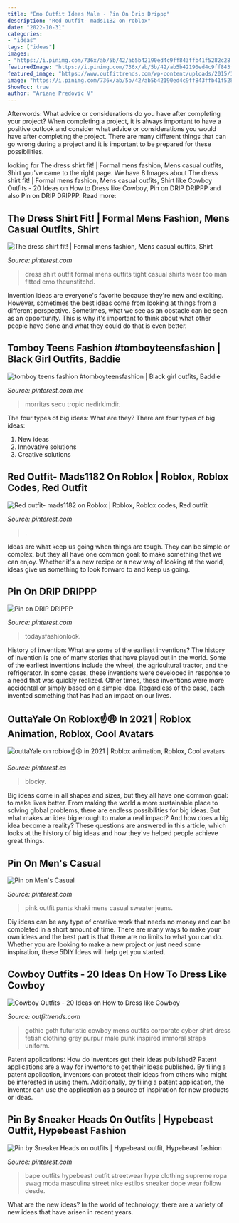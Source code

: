 ```yaml
---
title: "Emo Outfit Ideas Male - Pin On Drip Drippp"
description: "Red outfit- mads1182 on roblox"
date: "2022-10-31"
categories:
- "ideas"
tags: ["ideas"]
images:
- "https://i.pinimg.com/736x/ab/5b/42/ab5b42190ed4c9ff843ffb41f5282c28.jpg"
featuredImage: "https://i.pinimg.com/736x/ab/5b/42/ab5b42190ed4c9ff843ffb41f5282c28.jpg"
featured_image: "https://www.outfittrends.com/wp-content/uploads/2015/10/2b817f06ff857a5405c126c100861993.jpg"
image: "https://i.pinimg.com/736x/ab/5b/42/ab5b42190ed4c9ff843ffb41f5282c28.jpg"
ShowToc: true
author: "Ariane Predovic V"
---
```



Afterwords: What advice or considerations do you have after completing your project?
When completing a project, it is always important to have a positive outlook and consider what advice or considerations you would have after completing the project. There are many different things that can go wrong during a project and it is important to be prepared for these possibilities.

	

		
looking for The dress shirt fit! | Formal mens fashion, Mens casual outfits, Shirt you've came to the right page. We have 8 Images about The dress shirt fit! | Formal mens fashion, Mens casual outfits, Shirt like Cowboy Outfits - 20 Ideas on How to Dress like Cowboy, Pin on DRIP DRIPPP and also Pin on DRIP DRIPPP. Read more:
		
    
## The Dress Shirt Fit! | Formal Mens Fashion, Mens Casual Outfits, Shirt

<img loading=lazy src="https://i.pinimg.com/736x/0d/c7/93/0dc7930a433d117bd8a5ab4eb5958819.jpg" onerror="this.onerror=null;this.src='https://tse4.mm.bing.net/th?id=OIP.jYdVy4c3srgKr3p3bbsldQHaRB&amp;pid=15.1';" alt="The dress shirt fit! | Formal mens fashion, Mens casual outfits, Shirt">

_Source: pinterest.com_

>dress shirt outfit formal mens outfits tight casual shirts wear too man fitted emo theunstitchd. 

	

Invention ideas are everyone's favorite because they're new and exciting. However, sometimes the best ideas come from looking at things from a different perspective. Sometimes, what we see as an obstacle can be seen as an opportunity. This is why it's important to think about what other people have done and what they could do that is even better.

    
## Tomboy Teens Fashion #tomboyteensfashion | Black Girl Outfits, Baddie

<img loading=lazy src="https://i.pinimg.com/736x/fa/61/dd/fa61dd138cd57c7f5335f15b16e010e8.jpg" onerror="this.onerror=null;this.src='https://tse1.mm.bing.net/th?id=OIP.h-kGlAhrPT4wGDFlTuyoFQHaLw&amp;pid=15.1';" alt="tomboy teens fashion #tomboyteensfashion | Black girl outfits, Baddie">

_Source: pinterest.com.mx_

>morritas secu tropic nedirkimdir. 

	

The four types of big ideas: What are they?
There are four types of big ideas: 
1. New ideas 
2. Innovative solutions 
3. Creative solutions 

    
## Red Outfit- Mads1182 On Roblox | Roblox, Roblox Codes, Red Outfit

<img loading=lazy src="https://i.pinimg.com/736x/db/0f/8f/db0f8f3aaaee481cdf463469cc1bb4ef.jpg" onerror="this.onerror=null;this.src='https://tse2.mm.bing.net/th?id=OIP.j15Wqt0uyUJbdhuEJ-kMrQHaQA&amp;pid=15.1';" alt="Red outfit- mads1182 on Roblox | Roblox, Roblox codes, Red outfit">

_Source: pinterest.com_

>. 

	

Ideas are what keep us going when things are tough. They can be simple or complex, but they all have one common goal: to make something that we can enjoy. Whether it's a new recipe or a new way of looking at the world, ideas give us something to look forward to and keep us going.

    
## Pin On DRIP DRIPPP

<img loading=lazy src="https://i.pinimg.com/736x/2e/65/8f/2e658fa7c1f24ed01ebabc5b522d7221.jpg" onerror="this.onerror=null;this.src='https://tse3.mm.bing.net/th?id=OIP.4Yp57wtKvOAy1AnIcQFK0wHaJ3&amp;pid=15.1';" alt="Pin on DRIP DRIPPP">

_Source: pinterest.com_

>todaysfashionlook. 

	

History of invention: What are some of the earliest inventions?
The history of invention is one of many stories that have played out in the world. Some of the earliest inventions include the wheel, the agricultural tractor, and the refrigerator. In some cases, these inventions were developed in response to a need that was quickly realized. Other times, these inventions were more accidental or simply based on a simple idea. Regardless of the case, each invented something that has had an impact on our lives.

    
## OuttaYale On Roblox☝️😩 In 2021 | Roblox Animation, Roblox, Cool Avatars

<img loading=lazy src="https://i.pinimg.com/736x/76/4e/d1/764ed19d240624ebcd732e3e31a859a6.jpg" onerror="this.onerror=null;this.src='https://tse3.mm.bing.net/th?id=OIP.9S3dyUxLVUJ7QUmp3W13xgHaN0&amp;pid=15.1';" alt="outtaYale on roblox☝️😩 in 2021 | Roblox animation, Roblox, Cool avatars">

_Source: pinterest.es_

>blocky. 

	

Big ideas come in all shapes and sizes, but they all have one common goal: to make lives better. From making the world a more sustainable place to solving global problems, there are endless possibilities for big ideas. But what makes an idea big enough to make a real impact? And how does a big idea become a reality? These questions are answered in this article, which looks at the history of big ideas and how they've helped people achieve great things.

    
## Pin On Men&#039;s Casual

<img loading=lazy src="https://i.pinimg.com/736x/7c/61/a1/7c61a1578f8fea2ed5a5023048e62ae6--pink-men-fashion-mens-fashion.jpg" onerror="this.onerror=null;this.src='https://tse4.mm.bing.net/th?id=OIP.Ya5gTZ8Qi0pgtsKFrTtpigHaPd&amp;pid=15.1';" alt="Pin on Men&#039;s Casual">

_Source: pinterest.com_

>pink outfit pants khaki mens casual sweater jeans. 

	

Diy ideas can be any type of creative work that needs no money and can be completed in a short amount of time. There are many ways to make your own ideas and the best part is that there are no limits to what you can do. Whether you are looking to make a new project or just need some inspiration, these 5DIY Ideas will help get you started.

    
## Cowboy Outfits - 20 Ideas On How To Dress Like Cowboy

<img loading=lazy src="https://www.outfittrends.com/wp-content/uploads/2015/10/2b817f06ff857a5405c126c100861993.jpg" onerror="this.onerror=null;this.src='https://tse3.mm.bing.net/th?id=OIP.XmKdbH0NqzW_cD4QyJKGGAHaLH&amp;pid=15.1';" alt="Cowboy Outfits - 20 Ideas on How to Dress like Cowboy">

_Source: outfittrends.com_

>gothic goth futuristic cowboy mens outfits corporate cyber shirt dress fetish clothing grey purpur male punk inspired immoral straps uniform. 

	

Patent applications: How do inventors get their ideas published?
Patent applications are a way for inventors to get their ideas published. By filing a patent application, inventors can protect their ideas from others who might be interested in using them. Additionally, by filing a patent application, the inventor can use the application as a source of inspiration for new products or ideas.

    
## Pin By Sneaker Heads On Outfits | Hypebeast Outfit, Hypebeast Fashion

<img loading=lazy src="https://i.pinimg.com/736x/ab/5b/42/ab5b42190ed4c9ff843ffb41f5282c28.jpg" onerror="this.onerror=null;this.src='https://tse1.mm.bing.net/th?id=OIP.adFBkpyWArQR07SH38nABQHaJ4&amp;pid=15.1';" alt="Pin by Sneaker Heads on outfits | Hypebeast outfit, Hypebeast fashion">

_Source: pinterest.com_

>bape outfits hypebeast outfit streetwear hype clothing supreme ropa swag moda masculina street nike estilos sneaker dope wear follow desde. 

	

What are the new ideas?
In the world of technology, there are a variety of new ideas that have arisen in recent years.

